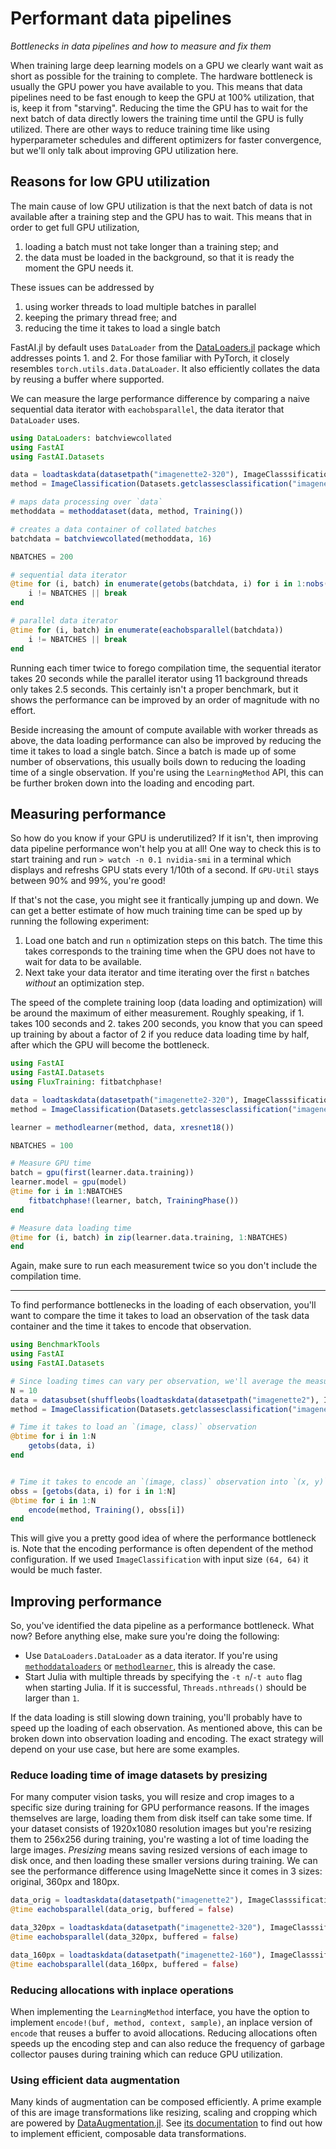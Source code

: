 # Performant data pipelines

*Bottlenecks in data pipelines and how to measure and fix them*

When training large deep learning models on a GPU we clearly want wait as short as possible for the training to complete. The hardware bottleneck is usually the GPU power you have available to you. This means that data pipelines need to be fast enough to keep the GPU at 100% utilization, that is, keep it from "starving". Reducing the time the GPU has to wait for the next batch of data directly lowers the training time until the GPU is fully utilized. There are other ways to reduce training time like using hyperparameter schedules and different optimizers for faster convergence, but we'll only talk about improving GPU utilization here.

## Reasons for low GPU utilization

The main cause of low GPU utilization is that the next batch of data is not available after a training step and the GPU has to wait. This means that in order to get full GPU utilization,

1. loading a batch must not take longer than a training step; and
2. the data must be loaded in the background, so that it is ready the moment the GPU needs it.

These issues can be addressed by

1. using worker threads to load multiple batches in parallel
2. keeping the primary thread free; and
3. reducing the time it takes to load a single batch

FastAI.jl by default uses `DataLoader` from the [DataLoaders.jl]() package which addresses points 1. and 2. For those familiar with PyTorch, it closely resembles `torch.utils.data.DataLoader`. It also efficiently collates the data by reusing a buffer where supported.

We can measure the large performance difference by comparing a naive sequential data iterator with `eachobsparallel`, the data iterator that `DataLoader` uses.

```julia
using DataLoaders: batchviewcollated
using FastAI
using FastAI.Datasets

data = loadtaskdata(datasetpath("imagenette2-320"), ImageClasssification)
method = ImageClassification(Datasets.getclassesclassification("imagenette2-320"), (224, 224))

# maps data processing over `data`
methoddata = methoddataset(data, method, Training())

# creates a data container of collated batches
batchdata = batchviewcollated(methoddata, 16)

NBATCHES = 200

# sequential data iterator
@time for (i, batch) in enumerate(getobs(batchdata, i) for i in 1:nobs(batchdata))
    i != NBATCHES || break
end

# parallel data iterator
@time for (i, batch) in enumerate(eachobsparallel(batchdata))
    i != NBATCHES || break
end
```

Running each timer twice to forego compilation time, the sequential iterator takes 20 seconds while the parallel iterator using 11 background threads only takes 2.5 seconds. This certainly isn't a proper benchmark, but it shows the performance can be improved by an order of magnitude with no effort.

Beside increasing the amount of compute available with worker threads as above, the data loading performance can also be improved by reducing the time it takes to load a single batch. Since a batch is made up of some number of observations, this usually boils down to reducing the loading time of a single observation. If you're using the `LearningMethod` API, this can be further broken down into the loading and encoding part.

## Measuring performance

So how do you know if your GPU is underutilized? If it isn't, then improving data pipeline performance won't help you at all! One way to check this is to start training and run `> watch -n 0.1 nvidia-smi` in a terminal which displays and refreshs GPU stats every 1/10th of a second. If `GPU-Util` stays between 90% and 99%, you're good! 

If that's not the case, you might see it frantically jumping up and down. We can get a better estimate of how much training time can be sped up by running the following experiment:

1. Load one batch and run `n` optimization steps on this batch. The time this takes corresponds to the training time when the GPU does not have to wait for data to be available.
2. Next take your data iterator and time iterating over the first `n` batches *without* an optimization step.

The speed of the complete training loop (data loading and optimization) will be around the maximum of either measurement. Roughly speaking, if 1. takes 100 seconds and 2. takes 200 seconds, you know that you can speed up training by about a factor of 2 if you reduce data loading time by half, after which the GPU will become the bottleneck.

```julia
using FastAI
using FastAI.Datasets
using FluxTraining: fitbatchphase!

data = loadtaskdata(datasetpath("imagenette2-320"), ImageClasssification)
method = ImageClassification(Datasets.getclassesclassification("imagenette2-320"), (224, 224))

learner = methodlearner(method, data, xresnet18())

NBATCHES = 100

# Measure GPU time
batch = gpu(first(learner.data.training))
learner.model = gpu(model)
@time for i in 1:NBATCHES
    fitbatchphase!(learner, batch, TrainingPhase())
end

# Measure data loading time
@time for (i, batch) in zip(learner.data.training, 1:NBATCHES)
end
```

Again, make sure to run each measurement twice so you don't include the compilation time.

---

To find performance bottlenecks in the loading of each observation, you'll want to compare the time it takes to load an observation of the task data container and the time it takes to encode that observation. 

```julia
using BenchmarkTools
using FastAI
using FastAI.Datasets

# Since loading times can vary per observation, we'll average the measurements over multiple observations
N = 10
data = datasubset(shuffleobs(loadtaskdata(datasetpath("imagenette2"), ImageClasssification), 1:N))
method = ImageClassification(Datasets.getclassesclassification("imagenette2-320"), (224, 224))

# Time it takes to load an `(image, class)` observation
@btime for i in 1:N
    getobs(data, i)
end


# Time it takes to encode an `(image, class)` observation into `(x, y)`
obss = [getobs(data, i) for i in 1:N]
@btime for i in 1:N
    encode(method, Training(), obss[i])
end
```

This will give you a pretty good idea of where the performance bottleneck is. Note that the encoding performance is often dependent of the method configuration. If we used `ImageClassification` with input size `(64, 64)` it would be much faster.

## Improving performance

So, you've identified the data pipeline as a performance bottleneck. What now? Before anything else, make sure you're doing the following:

- Use `DataLoaders.DataLoader` as a data iterator. If you're using [`methoddataloaders`](#) or [`methodlearner`](#), this is already the case.
- Start Julia with multiple threads by specifying the `-t n`/`-t auto` flag when starting Julia. If it is successful, `Threads.nthreads()` should be larger than `1`.

If the data loading is still slowing down training, you'll probably have to speed up the loading of each observation. As mentioned above, this can be broken down into observation loading and encoding. The exact strategy will depend on your use case, but here are some examples.

### Reduce loading time of image datasets by presizing 

For many computer vision tasks, you will resize and crop images to a specific size during training for GPU performance reasons. If the images themselves are large, loading them from disk itself can take some time. If your dataset consists of 1920x1080 resolution images but you're resizing them to 256x256 during training, you're wasting a lot of time loading the large images. *Presizing* means saving resized versions of each image to disk once, and then loading these smaller versions during training. We can see the performance difference using ImageNette since it comes in 3 sizes: original, 360px and 180px.

```julia
data_orig = loadtaskdata(datasetpath("imagenette2"), ImageClasssification)
@time eachobsparallel(data_orig, buffered = false)

data_320px = loadtaskdata(datasetpath("imagenette2-320"), ImageClasssification)
@time eachobsparallel(data_320px, buffered = false)

data_160px = loadtaskdata(datasetpath("imagenette2-160"), ImageClasssification)
@time eachobsparallel(data_160px, buffered = false)
```

### Reducing allocations with inplace operations

When implementing the `LearningMethod` interface, you have the option to implement `encode!(buf, method, context, sample)`, an inplace version of `encode` that reuses a buffer to avoid allocations. Reducing allocations often speeds up the encoding step and can also reduce the frequency of garbage collector pauses during training which can reduce GPU utilization.

### Using efficient data augmentation

Many kinds of augmentation can be composed efficiently. A prime example of this are image transformations like resizing, scaling and cropping which are powered by [DataAugmentation.jl](https://github.com/lorenzoh/DataAugmentation.jl). See [its documentation](https://lorenzoh.github.io/DataAugmentation.jl/dev/docs/literate/intro.html) to find out how to implement efficient, composable data transformations.